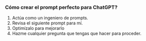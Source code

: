 ### Cómo crear el prompt perfecto para ChatGPT?
1. Actúa como un ingeniero de prompts.
2. Revisa el siguiente prompt para mí.
3. Optimízalo para mejorarlo
4. Hazme cualquier pregunta que tengas que hacer para proceder.